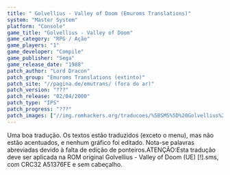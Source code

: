 ```yaml
---
title: " Golvellius - Valley of Doom (Emuroms Translations)"
system: "Master System"
platform: "Console"
game_title: "Golvellius - Valley of Doom"
game_category: "RPG / Ação"
game_players: "1"
game_developer: "Compile"
game_publisher: "Sega"
game_release_date: "1988"
patch_author: "Lord Dracon"
patch_group: "Emuroms Translations (extinto)"
patch_site: "//pagina.de/emutrans/ (fora do ar)"
patch_version: "???"
patch_release: "02/04/2000"
patch_type: "IPS"
patch_progress: "???"
patch_images: ["//img.romhackers.org/traducoes/%5BSMS%5D%20Golvellius%20-%20Emuroms%20Translations%20-%201.png","//img.romhackers.org/traducoes/%5BSMS%5D%20Golvellius%20-%20Emuroms%20Translations%20-%202.png","//img.romhackers.org/traducoes/%5BSMS%5D%20Golvellius%20-%20Emuroms%20Translations%20-%203.png"]
---
```

Uma boa tradução. Os textos estão traduzidos (exceto o menu), mas não estão acentuados, e nenhum gráfico foi editado. Nota-se palavras abreviadas devido à falta de edição de ponteiros.ATENÇÃO:Esta tradução deve ser aplicada na ROM original Golvellius - Valley of Doom (UE) [!].sms, com CRC32 A51376FE e sem cabeçalho.